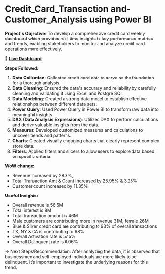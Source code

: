 # Credit_Card_Transaction and-Customer_Analysis using Power BI
**Project's Objective:**
To develop a comprehensive credit card weekly dashboard which provides real-time insights to key performance metrics and trends, enabling stakeholders to monitor and analyze credit card operations more effectively.

**🔗 [Live Dashboard]()**

**Steps Followed:**

1. **Data Collection**: Collected credit card data to serve as the foundation for a thorough analysis.
2. **Data Cleaning**: Ensured the data's accuracy and reliability by carefully cleaning and validating it using Excel and Postgre SQl.
3. **Data Modeling**: Created a strong data model to establish effective relationships between different data sets.
4. **Power Query**: Used Power Query in Power BI to transform raw data into meaningful insights.
5. **DAX (Data Analysis Expressions)**: Utilized DAX to perform calculations and derive valuable insights from the data.
6. **Measures**: Developed customized measures and calculations to uncover trends and patterns.
7. **Charts**: Created visually engaging charts that clearly represent complex store data.
8. **Filters**: Applied filters and slicers to allow users to explore data based on specific criteria.

**WoW change:**
- Revenue increased by 28.8%,
- Total Transaction Amt & Count increased by 25.95% & 3.28%
- Customer count increased by 11.35%

**Useful Insights:**
- Overall revenue is 56.5M
- Total interest is 8M
- Total transaction amount is 46M
- Male customers are contributing more in revenue 31M, female 26M
- Blue & Silver credit card are contributing to 93% of overall transactions
- TX, NY & CA is contributing to 68%
- Overall Activation rate is 57.5%
- Overall Delinquent rate is 6.06%

-> Next Steps/Recommendation: 
After analyzing the data, it is observed that businessmen and self-employed individuals are more likely to be delinquent. It's important to investigate the underlying reasons for this trend.
